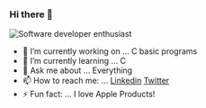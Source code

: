 ### Hi there 👋


<!-- <img src="https://www.freepik.com/premium-vector/mobile-app-development-background_5546916.htm#page=4&query=code&position=30"> -->
<!-- <img src="/images/612.jpg" > --> 
![Software developer enthusiast](https://pbs.twimg.com/profile_banners/1312192040235606018/1612728463/1500x500)

- 🔭 I’m currently working on ... C basic programs
- 🌱 I’m currently learning ... C
- 💬 Ask me about ... Everything
- 📫 How to reach me: ... [Linkedin](https://www.linkedin.com/in/miguel-pacheco-5229131b5/) [Twitter](https://twitter.com/miguelpacheco_)
- ⚡ Fun fact: ... I love Apple Products!
